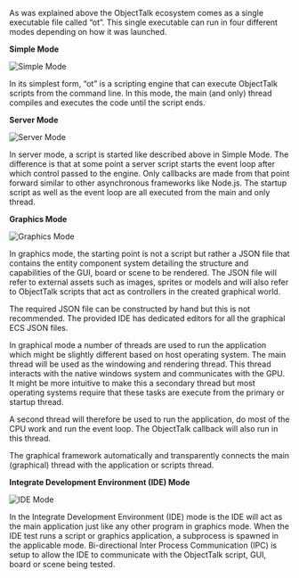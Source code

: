 As was explained above the ObjectTalk ecosystem comes as a single executable file called “ot”.
This single executable can run in four different modes depending on how it was launched.

**Simple Mode**

![Simple Mode](img/simple-mode.png)

In its simplest form, “ot” is a scripting engine that can execute ObjectTalk scripts from the command line.
In this mode, the main (and only) thread compiles and executes the code until the script ends.

**Server Mode**

![Server Mode](img/server-mode.png)

In server mode, a script is started like described above in Simple Mode. The difference is that at
some point a server script starts the event loop after which control passed to the engine.
Only callbacks are made from that point forward similar to other asynchronous frameworks like Node.js.
The startup script as well as the event loop are all executed from the main and only thread.

**Graphics Mode**

![Graphics Mode](img/graphics-mode.png)

In graphics mode, the starting point is not a script but rather a JSON file that contains the
entity component system detailing the structure and capabilities of the GUI, board or scene to be rendered.
The JSON file will refer to external assets such as images, sprites or models and will also refer to
ObjectTalk scripts that act as controllers in the created graphical world.

The required JSON file can be constructed by hand but this is not recommended. The provided IDE
has dedicated editors for all the graphical ECS JSON files.

In graphical mode a number of threads are used to run the application which might be slightly
different based on host operating system. The main thread will be used as the windowing and
rendering thread. This thread interacts with the native windows system and communicates with the GPU.
It might be more intuitive to make this a secondary thread but most operating systems require
that these tasks are execute from the primary or startup thread.

A second thread will therefore be used to run the application, do most of the CPU work and run
the event loop. The ObjectTalk callback will also run in this thread.

The graphical framework automatically and transparently connects the main (graphical) thread
with the application or scripts thread.

**Integrate Development Environment (IDE) Mode**

![IDE Mode](img/ide-mode.png)

In the Integrate Development Environment (IDE) mode is the IDE will act as the main application
just like any other program in graphics mode. When the IDE test runs a script or graphics application,
a subprocess is spawned in the applicable mode. Bi-directional Inter Process Communication (IPC) is
setup to allow the IDE to communicate with the ObjectTalk script, GUI, board or scene being tested.
